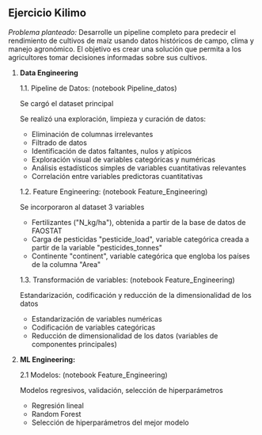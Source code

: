 ## **Ejercicio Kilimo**

*Problema planteado:* Desarrolle un pipeline completo para predecir el rendimiento de cultivos de maíz usando datos históricos de campo, clima y manejo agronómico.
El objetivo es crear una solución que permita a los agricultores tomar decisiones informadas sobre sus cultivos.


1. **Data Engineering**

   1.1. Pipeline de Datos: (notebook Pipeline_datos)

   Se cargó el dataset principal

   Se realizó una exploración, limpieza y curación de datos:
   
      - Eliminación de columnas irrelevantes
      - Filtrado de datos
      - Identificación de datos faltantes, nulos y atípicos
      - Exploración visual de variables categóricas y numéricas 
      - Análisis estadísticos simples de variables cuantitativas relevantes
      - Correlación entre variables predictoras cuantitativas 
      
   1.2. Feature Engineering: (notebook Feature_Engineering)     
      
   Se incorporaron al dataset 3 variables 
   
      - Fertilizantes ("N_kg/ha"), obtenida a partir de la base de datos de FAOSTAT
      - Carga de pesticidas "pesticide_load", variable categórica creada a partir de la variable "pesticides_tonnes"
      - Continente "continent", variable categórica que engloba los países de la columna "Area"
      
   1.3. Transformación de variables: (notebook Feature_Engineering)
   
   Estandarización, codificación y reducción de la dimensionalidad de los datos
  
      - Estandarización de variables numéricas
      - Codificación de variables categóricas 
      - Reducción de dimensionalidad de los datos (variables de componentes principales)
      
      
      
2. **ML Engineering:**

   2.1 Modelos: (notebook Feature_Engineering) 
   
   Modelos regresivos, validación, selección de hiperparámetros
   
      - Regresión lineal  
      - Random Forest 
      - Selección de hiperparámetros del mejor modelo


      
      
      
      
      
      

      
      
      


